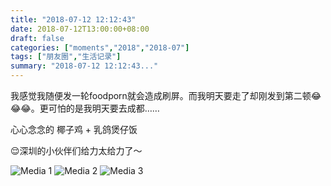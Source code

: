 ```yaml
---
title: "2018-07-12 12:12:43"
date: 2018-07-12T13:00:00+08:00
draft: false
categories: ["moments","2018","2018-07"]
tags: ["朋友圈","生活记录"]
summary: "2018-07-12 12:12:43..."
---
```


我感觉我随便发一轮foodporn就会造成刷屏。而我明天要走了却刚发到第二顿😂😂😂。更可怕的是我明天要去成都……

心心念念的 椰子鸡 + 乳鸽煲仔饭

😌深圳的小伙伴们给力太给力了～

![Media 1](/Moments/photos/2018-07-12/201807121212430.jpg)
![Media 2](/Moments/photos/2018-07-12/201807121212431.jpg)
![Media 3](/Moments/photos/2018-07-12/201807121212432.jpg)

